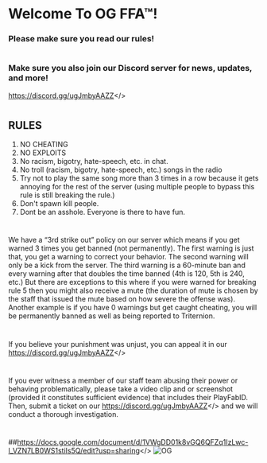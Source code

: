 # **Welcome To OG FFA™!**
### **Please make sure you read our rules!**
#  
### **Make sure you also join our Discord server for news, updates, and more!**
<a id="The Official OG Duelyard™ Discord Server">https://discord.gg/ugJmbyAAZZ</>
#  
## **RULES**
1. NO CHEATING
2. NO EXPLOITS
3. No racism, bigotry, hate-speech, etc. in chat.
4. No troll (racism, bigotry, hate-speech, etc.) songs in the radio
5. Try not to play the same song more than 3 times in a row because it gets annoying for the rest of the server (using multiple people to bypass this rule is still breaking the rule.)
6. Don't spawn kill people.
7. Dont be an asshole. Everyone is there to have fun.
#  
We have a “3rd strike out” policy on our server which means if you get warned 3 times you get banned (not permanently). The first warning is just that, you get a warning to correct your behavior. The second warning will only be a kick from the server. The third warning is a 60-minute ban and every warning after that doubles the time banned (4th is 120, 5th is 240, etc.) But there are exceptions to this where if you were warned for breaking rule 5 then you might also receive a mute (the duration of mute is chosen by the staff that issued the mute based on how severe the offense was). Another example is if you have 0 warnings but get caught cheating, you will be permanently banned as well as being reported to Triternion.
#  
If you believe your punishment was unjust, you can appeal it in our <a id="Discord server.">https://discord.gg/ugJmbyAAZZ</>
#  
If you ever witness a member of our staff team abusing their power or behaving problematically, please take a video clip and or screenshot (provided it constitutes sufficient evidence) that includes their PlayFabID. Then, submit a ticket on our <a id="Discord server,">https://discord.gg/ugJmbyAAZZ</> and we will conduct a thorough investigation.
#  
##<a id="**MODS**">https://docs.google.com/document/d/1VWgDD01k8vGQ6QFZq1IzLwc-l_VZN7LB0WS1stiIs5Q/edit?usp=sharing</>
![OG](https://roweflay.xyz/assets/og.png)
